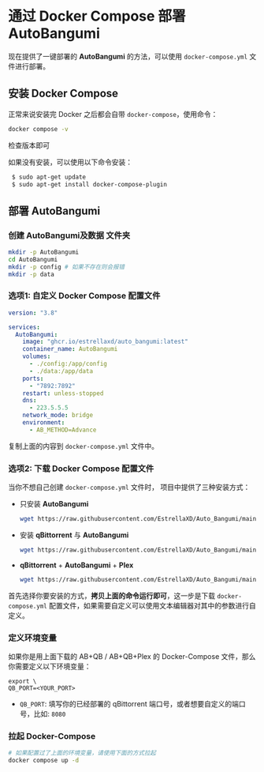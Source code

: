 # 通过 Docker Compose 部署 AutoBangumi

现在提供了一键部署的 **AutoBangumi** 的方法，可以使用 `docker-compose.yml` 文件进行部署。

## 安装 Docker Compose

正常来说安装完 Docker 之后都会自带 `docker-compose`，使用命令：

```bash
docker compose -v
```

检查版本即可

如果没有安装，可以使用以下命令安装：

```bash
 $ sudo apt-get update
 $ sudo apt-get install docker-compose-plugin
```

## 部署 **AutoBangumi**

### 创建 AutoBangumi及数据 文件夹

```bash
mkdir -p AutoBangumi
cd AutoBangumi
mkdir -p config # 如果不存在则会报错
mkdir -p data
```

### 选项1: 自定义 Docker Compose 配置文件

```yaml
version: "3.8"

services:
  AutoBangumi:
    image: "ghcr.io/estrellaxd/auto_bangumi:latest"
    container_name: AutoBangumi
    volumes:
      - ./config:/app/config
      - ./data:/app/data
    ports:
      - "7892:7892"
    restart: unless-stopped
    dns:
      - 223.5.5.5
    network_mode: bridge
    environment:
      - AB_METHOD=Advance
```

复制上面的内容到 `docker-compose.yml` 文件中。

### 选项2: 下载 Docker Compose 配置文件

当你不想自己创建 `docker-compose.yml` 文件时，
项目中提供了三种安装方式：

- 只安装 **AutoBangumi**
  ```bash
  wget https://raw.githubusercontent.com/EstrellaXD/Auto_Bangumi/main/docs/docker-compose/AutoBangumi/docker-compose.yml
  ```
- 安装 **qBittorrent** 与 **AutoBangumi**
  ```bash
  wget https://raw.githubusercontent.com/EstrellaXD/Auto_Bangumi/main/docs/docker-compose/qBittorrent+AutoBangumi/docker-compose.yml
  ```
- **qBittorrent** + **AutoBangumi** + **Plex**
  ```bash
  wget https://raw.githubusercontent.com/EstrellaXD/Auto_Bangumi/main/docs/docker-compose/All-in-one/docker-compose.yml
  ```

首先选择你要安装的方式，**拷贝上面的命令运行即可**，这一步是下载 `docker-compose.yml` 配置文件，如果需要自定义可以使用文本编辑器对其中的参数进行自定义。

### 定义环境变量

如果你是用上面下载的 AB+QB / AB+QB+Plex 的 Docker-Compose 文件，那么你需要定义以下环境变量：

```shell
export \
QB_PORT=<YOUR_PORT>
```

- `QB_PORT`: 填写你的已经部署的 qBittorrent 端口号，或者想要自定义的端口号，比如: `8080`

### 拉起 Docker-Compose

```bash
# 如果配置过了上面的环境变量，请使用下面的方式拉起
docker compose up -d
```


